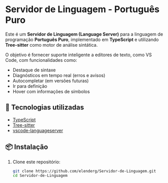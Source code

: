 # Servidor de Linguagem - Português Puro

Este é um **Servidor de Linguagem (Language Server)** para a linguagem de programação **Português Puro**, implementado em **TypeScript** e utilizando **Tree-sitter** como motor de análise sintática.

O objetivo é fornecer suporte inteligente a editores de texto, como VS Code, com funcionalidades como:
- Destaque de sintaxe
- Diagnósticos em tempo real (erros e avisos)
- Autocompletar (em versões futuras)
- Ir para definição
- Hover com informações de símbolos

## 🔧 Tecnologias utilizadas

- [TypeScript](https://www.typescriptlang.org/)
- [Tree-sitter](https://tree-sitter.github.io/tree-sitter/)
- [vscode-languageserver](https://www.npmjs.com/package/vscode-languageserver)

## 📦 Instalação

1. Clone este repositório:
   ```bash
   git clone https://github.com/elenderg/Servidor-de-Linguagem.git
   cd Servidor-de-Linguagem
   ``` 
